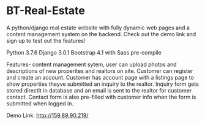 # BT-Real-Estate
A python/django real estate website with fully dynamic web pages and a content management system on the backend. 
Check out the demo link and sign up to test out the features!

Python 3.7.6
Django 3.0.1
Bootstrap 4.1 with Sass pre-compile

Features- content management sytem, user can upload photos and descriptions of new properites and realtors on site. 
Customer can register and create an account.
Customer has account page with a listings page to show properties theyve submitted an inquiry to the realtor.
Inquiry form gets stored directlt in database and an email is sent to the realtor for customer contact.
Contact form is also pre-filled with customer info when the form is submitted when logged in.

Demo Link: http://159.89.90.219/
